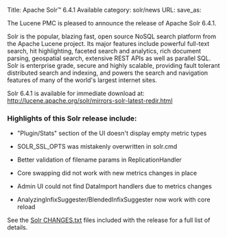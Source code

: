 Title: Apache Solr™ 6.4.1 Available
category: solr/news
URL: 
save_as: 

The Lucene PMC is pleased to announce the release of Apache Solr 6.4.1.

Solr is the popular, blazing fast, open source NoSQL search platform
from the Apache Lucene project. Its major features include powerful
full-text search, hit highlighting, faceted search and analytics,
rich document parsing, geospatial search, extensive REST APIs as well
as parallel SQL. Solr is enterprise grade, secure and highly scalable,
providing fault tolerant distributed search and indexing, and powers
the search and navigation features of many of the world's largest
internet sites.

Solr 6.4.1 is available for immediate download at:
<http://lucene.apache.org/solr/mirrors-solr-latest-redir.html>

### Highlights of this Solr release include:

  * "Plugin/Stats" section of the UI doesn't display empty metric types

  * SOLR_SSL_OPTS was mistakenly overwritten in solr.cmd

  * Better validation of filename params in ReplicationHandler

  * Core swapping did not work with new metrics changes in place

  * Admin UI could not find DataImport handlers due to metrics changes

  * AnalyzingInfixSuggester/BlendedInfixSuggester now work with core reload

See the [Solr CHANGES.txt](/solr/6_4_1/changes/Changes.html) files included
with the release for a full list of details.

